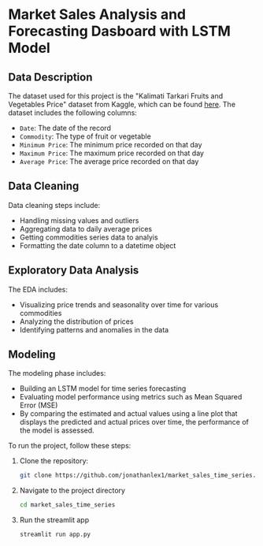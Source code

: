 # Market Sales Analysis and Forecasting Dasboard with LSTM Model

## Data Description
The dataset used for this project is the "Kalimati Tarkari Fruits and Vegetables Price" dataset from Kaggle, which can be found [here](https://www.kaggle.com/datasets/usmanlovescode/kalimati-tarkari-fruits-and-vegetables-price). The dataset includes the following columns:
- `Date`: The date of the record
- `Commodity`: The type of fruit or vegetable
- `Minimum Price`: The minimum price recorded on that day
- `Maximum Price`: The maximum price recorded on that day
- `Average Price`: The average price recorded on that day

## Data Cleaning
Data cleaning steps include:
- Handling missing values and outliers
- Aggregating data to daily average prices
- Getting commodities series data to analyis
- Formatting the date column to a datetime object

## Exploratory Data Analysis
The EDA includes:
- Visualizing price trends and seasonality over time for various commodities 
- Analyzing the distribution of prices
- Identifying patterns and anomalies in the data

## Modeling
The modeling phase includes:
- Building an LSTM model for time series forecasting
- Evaluating model performance using metrics such as Mean Squared Error (MSE) 
- By comparing the estimated and actual values using a line plot that displays the predicted and actual prices over time, the performance of the model is assessed.


To run the project, follow these steps:
1. Clone the repository:
   ```sh
   git clone https://github.com/jonathanlex1/market_sales_time_series.git
2. Navigate to the project directory 
    ```sh
    cd market_sales_time_series
3. Run the streamlit app
    ```sh
    streamlit run app.py 
